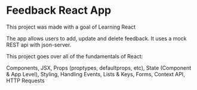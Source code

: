 # Feedback React App

This project was made with a goal of Learning React

The app allows users to add, update and delete feedback. It uses a mock REST api with json-server.

This project goes over all of the fundamentals of React:

Components, JSX, Props (proptypes, defaultprops, etc),
State (Component & App Level), Styling, Handling Events,
Lists & Keys, Forms, Context API, HTTP Requests
